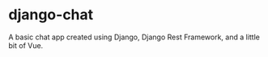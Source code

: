 # django-chat

A basic chat app created using Django, Django Rest Framework, and a little bit of Vue.
